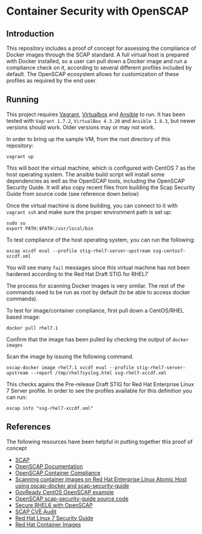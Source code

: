 # Container Security with OpenSCAP

## Introduction

This repository includes a proof of concept for assessing the compliance of Docker images through the SCAP standard. A full virtual host is prepared with Docker installed, so a user can pull down a Docker image and run a compliance check on it, according to several different profiles included by default. The OpenSCAP ecosystem allows for customization of these profiles as required by the end user. 

## Running

This project requires [Vagrant](https://www.vagrantup.com/), [Virtualbox](https://www.virtualbox.org/wiki/Downloads) and [Ansible](http://www.ansible.com) to run. It has been tested with `Vagrant 1.7.2`,  `VirtualBox 4.3.20` and `Ansible 1.8.3`, but newer versions should work. Older versions may or may not work. 

In order to bring up the sample VM, from the root directory of this repository: 

```
vagrant up
```

This will boot the virtual machine, which is configured with CentOS 7 as the host operating system. The ansible build script will install some dependencies as well as the OpenSCAP tools, including the OpenSCAP Security Guide. It will also copy recent files from building the Scap Security Guide from source code (see reference down below)

Once the virtual machine is done building, you can connect to it with `vagrant ssh` and make sure the proper environment path is set up:

```
sudo su
export PATH:$PATH:/usr/local/bin
```

To test compliance of the host operating system, you can run the following:

```
oscap xccdf eval --profile stig-rhel7-server-upstream ssg-centos7-xccdf.xml
```

You will see many `fail` messages since this virtual machine has not been hardened according to the Red Hat Draft STIG for RHEL7


The process for scanning Docker images is very similar. The rest of the commands need to be run as root by default (to be able to access docker commands).

To test for image/container compliance, first pull down a CentOS/RHEL based image:

```
docker pull rhel7.1
```

Confirm that the image has been pulled by checking the output of `docker images`

Scan the image by issuing the following command. 
```
oscap-docker image rhel7.1 xccdf eval --profile stig-rhel7-server-upstream --report /tmp/rhel7syslog.html ssg-rhel7-xccdf.xml
```

This checks agains the Pre-release Draft STIG for Red Hat Enterprise Linux 7 Server profile. In order to see the profiles available for this definition you can run:

```
oscap info "ssg-rhel7-xccdf.xml"
```


## References

The following resources have been helpful in putting together this proof of concept
 
* [SCAP](http://scap.nist.gov/)
* [OpenSCAP Documentation](http://www.open-scap.org/page/Documentation)
* [OpenSCAP Container Compliance](https://github.com/OpenSCAP/container-compliance) 
* [Scanning container images on Red Hat Enterprise Linux Atomic Host using oscap-docker and scap-security-guide](https://jlieskov.wordpress.com/2015/07/17/scanning-container-images-on-red-hat-enterprise-linux-atomic-host-v-7-using-oscap-docker-and-scap-security-guide/)
* [GovReady CentOS OpenSCAP example](https://github.com/GovReady/centos-openscap)
* [OpenSCAP scap-security-guide source code](https://github.com/OpenSCAP/scap-security-guide)
* [Secure RHEL6 with OpenSCAP](http://mrbluecoat.blogspot.com/2014/06/secure-rhel6-with-openscap.html)
* [SCAP CVE Audit](https://dazdaztech.wordpress.com/2014/02/07/scap-cve-audit/)
* [Red Hat Linux 7 Security Guide](https://linux.web.cern.ch/linux/centos7/docs/rhel/Red_Hat_Enterprise_Linux-7-Security_Guide-en-US.pdf)
* [Red Hat Container Images](https://access.redhat.com/search/#/container-images)
